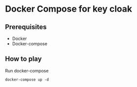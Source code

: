 # Docker Compose for key cloak

## Prerequisites
- Docker
- Docker-compose

## How to play

Run docker-compose
```
docker-compose up -d
```